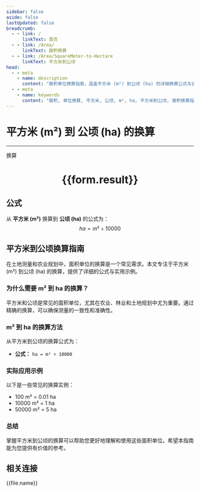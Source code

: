 ```yaml
---
sidebar: false
aside: false
lastUpdated: false
breadcrumb:
  - - link: /
      linkText: 首页
  - - link: /Area/
      linkText: 面积换算
  - - link: /Area/SquareMeter-to-Hectare
      linkText: 平方米到公顷
head:
  - - meta
    - name: description
      content: "面积单位换算指南，涵盖平方米 (m²) 到公顷 (ha) 的详细换算公式与说明。"
  - - meta
    - name: keywords
      content: "面积, 单位换算, 平方米, 公顷, m², ha, 平方米到公顷, 面积换算指南"
---
```

# 平方米 (m²) 到 公顷 (ha) 的换算
---
<script setup>
import { onMounted, reactive, inject, ref } from 'vue'
import { NButton, NForm, NFormItem, NInput, NInputNumber, NSelect, NCard, useMessage,NGrid ,NGi } from 'naive-ui'
import { defineClientComponent } from 'vitepress'
import { Area } from '../../files';

const convert = inject('convert')

const form = reactive({
  number: null,
  result: '',
})

const convertHandler = () => {
  if (form.number !== null && !isNaN(form.number)) {
    const convertedValue = parseFloat(form.number) / 10000
    form.result = `${form.number}m² = ${convertedValue.toFixed(4)}ha`
  } else {
    form.result = '请输入有效的数值。'
  }
}
</script>

<n-form size="large" :model="form">
  <n-form-item label="平方米 (m²)">
    <n-input-number v-model:value="form.number" placeholder="输入平方米" style="width: 100%" />
  </n-form-item>
  <n-form-item>
    <n-button type="primary" @click="convertHandler" block>换算</n-button>
  </n-form-item>
</n-form>

<n-card  embedded :bordered="false" hoverable>
  <div  style="text-align:center">
    <h1>{{form.result}}</h1>
  </div>
</n-card>

## 公式

从 **平方米 (m²)** 换算到 **公顷 (ha)** 的公式为：
$$ ha = m² \div 10000 $$

## 平方米到公顷换算指南

在土地测量和农业规划中，面积单位的换算是一个常见需求。本文专注于平方米 (m²) 到公顷 (ha) 的换算，提供了详细的公式与实用示例。

### 为什么需要 m² 到 ha 的换算？

平方米和公顷是常见的面积单位，尤其在农业、林业和土地规划中尤为重要。通过精确的换算，可以确保测量的一致性和准确性。

### m² 到 ha 的换算方法

从平方米到公顷的换算公式为：

- **公式：** `ha = m² ÷ 10000`

### 实际应用示例

以下是一些常见的换算实例：

- 100 m² = 0.01 ha
- 10000 m² = 1 ha
- 50000 m² = 5 ha

### 总结

掌握平方米到公顷的换算可以帮助您更好地理解和使用这些面积单位。希望本指南能为您提供有价值的参考。

## 相关连接
<n-grid x-gap="12" :cols="3">
  <n-gi v-for="(file, index) in Area" :key="index">
    <n-button
      text
      tag="a"
      :href="file.path"
      type="primary"
    >
      {{file.name}}
    </n-button>
  </n-gi>
</n-grid>